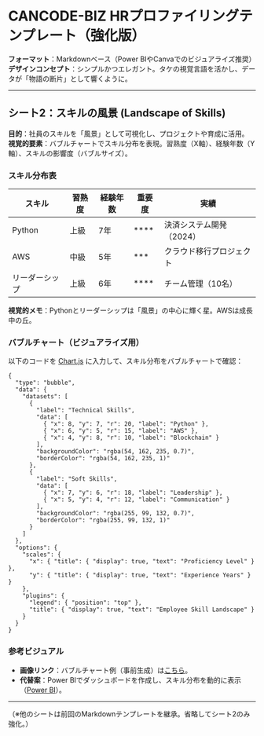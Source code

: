 # CANCODE-BIZ HRプロファイリングテンプレート（強化版）

**フォーマット**：Markdownベース（Power BIやCanvaでのビジュアライズ推奨）  
**デザインコンセプト**：シンプルかつエレガント。タケの視覚言語を活かし、データが「物語の断片」として響くように。

---

## シート2：スキルの風景 (Landscape of Skills)

**目的**：社員のスキルを「風景」として可視化し、プロジェクトや育成に活用。  
**視覚的要素**：バブルチャートでスキル分布を表現。習熟度（X軸）、経験年数（Y軸）、スキルの影響度（バブルサイズ）。

### スキル分布表

| スキル       | 習熟度 | 経験年数 | 重要度 | 実績                        |
|--------------|--------|----------|--------|-----------------------------|
| Python       | 上級   | 7年      | ****   | 決済システム開発（2024）    |
| AWS          | 中級   | 5年      | ***    | クラウド移行プロジェクト    |
| リーダーシップ | 上級   | 6年      | ****   | チーム管理（10名）         |

**視覚的メモ**：Pythonとリーダーシップは「風景」の中心に輝く星。AWSは成長中の丘。

### バブルチャート（ビジュアライズ用）

以下のコードを [Chart.js](https://chartjs.org) に入力して、スキル分布をバブルチャートで確認：

```chartjs
{
  "type": "bubble",
  "data": {
    "datasets": [
      {
        "label": "Technical Skills",
        "data": [
          { "x": 8, "y": 7, "r": 20, "label": "Python" },
          { "x": 6, "y": 5, "r": 15, "label": "AWS" },
          { "x": 4, "y": 8, "r": 10, "label": "Blockchain" }
        ],
        "backgroundColor": "rgba(54, 162, 235, 0.7)",
        "borderColor": "rgba(54, 162, 235, 1)"
      },
      {
        "label": "Soft Skills",
        "data": [
          { "x": 7, "y": 6, "r": 18, "label": "Leadership" },
          { "x": 5, "y": 4, "r": 12, "label": "Communication" }
        ],
        "backgroundColor": "rgba(255, 99, 132, 0.7)",
        "borderColor": "rgba(255, 99, 132, 1)"
      }
    ]
  },
  "options": {
    "scales": {
      "x": { "title": { "display": true, "text": "Proficiency Level" } },
      "y": { "title": { "display": true, "text": "Experience Years" } }
    },
    "plugins": {
      "legend": { "position": "top" },
      "title": { "display": true, "text": "Employee Skill Landscape" }
    }
  }
}
```

### 参考ビジュアル
- **画像リンク**：バブルチャート例（事前生成）は[こちら](https://example.com/skill_bubble_chart.png)。
- **代替案**：Power BIでダッシュボードを作成し、スキル分布を動的に表示（[Power BI](https://powerbi.microsoft.com)）。

---

（※他のシートは前回のMarkdownテンプレートを継承。省略してシート2のみ強化。）